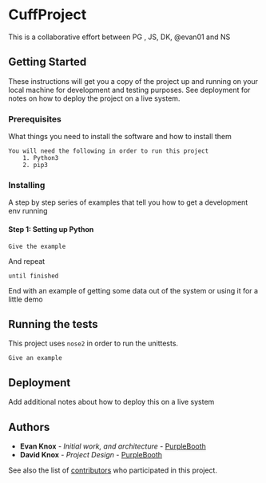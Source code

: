 # CuffProject
This is a collaborative effort between PG , JS, DK, @evan01 and NS

## Getting Started

These instructions will get you a copy of the project up and running on your local machine for development and testing purposes. See deployment for notes on how to deploy the project on a live system.

### Prerequisites

What things you need to install the software and how to install them

```
You will need the following in order to run this project
    1. Python3
    2. pip3
```

### Installing

A step by step series of examples that tell you how to get a development env running

#### Step 1: Setting up Python

```
Give the example
```

And repeat

```
until finished
```

End with an example of getting some data out of the system or using it for a little demo

## Running the tests

This project uses `nose2` in order to run the unittests.


```
Give an example
```



## Deployment

Add additional notes about how to deploy this on a live system

<!--## Built With-->

<!--* [Dropwizard](http://www.dropwizard.io/1.0.2/docs/) - The web framework used-->
<!--* [Maven](https://maven.apache.org/) - Dependency Management-->
<!--* [ROME](https://rometools.github.io/rome/) - Used to generate RSS Feeds-->

<!--## Contributing-->

<!--Please read [CONTRIBUTING.md](https://gist.github.com/PurpleBooth/b24679402957c63ec426) for details on our code of conduct, and the process for submitting pull requests to us.-->

<!--## Versioning-->

<!--We use [SemVer](http://semver.org/) for versioning. For the versions available, see the [tags on this repository](https://github.com/your/project/tags).-->

## Authors

* **Evan Knox** - *Initial work, and architecture* - [PurpleBooth](https://github.com/evan01)
* **David Knox** - *Project Design* - [PurpleBooth](https://github.com/evan01)

See also the list of [contributors](https://github.com/your/project/contributors) who participated in this project.

<!--## License-->

<!--This project is licensed under the MIT License - see the [LICENSE.md](LICENSE.md) file for details-->

<!--## Acknowledgments-->

<!--* Hat tip to anyone whose code was used-->
<!--* Inspiration-->
<!--* etc-->

